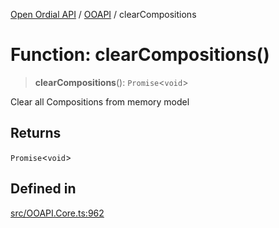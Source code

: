 [Open Ordial API](../../README.md) / [OOAPI](../README.md) / clearCompositions

# Function: clearCompositions()

> **clearCompositions**(): `Promise`\<`void`\>

Clear all Compositions from memory model

## Returns

`Promise`\<`void`\>

## Defined in

[src/OOAPI.Core.ts:962](https://github.com/open-ordinal/open-ordinal-api/blob/88ef2e4467b13c07bb5a3ef3483343248c1aa38d/src/OOAPI.Core.ts#L962)
